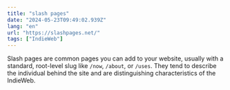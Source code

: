 ```yaml
---
title: "slash pages"
date: "2024-05-23T09:49:02.939Z"
lang: "en"
url: "https://slashpages.net/"
tags: ["IndieWeb"]
---
```


Slash pages are common pages you can add to your website, usually with a standard, root-level slug like `/now`, `/about`, or `/uses`. They tend to describe the individual behind the site and are distinguishing characteristics of the IndieWeb.